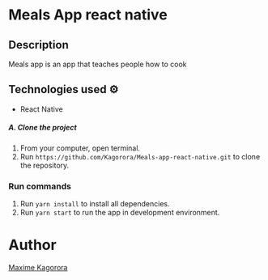 # Meals App react native

## Description

Meals app is an app that teaches people how to cook

## Technologies used :gear:

- React Native

##### A. Clone the project
1. From your computer, open terminal. 
2. Run `https://github.com/Kagorora/Meals-app-react-native.git` to clone the repository.

### Run commands

1. Run `yarn install` to install all dependencies.
2. Run `yarn start` to run the app in development environment. 

# Author

[Maxime Kagorora](https://github.com/Kagorora)
